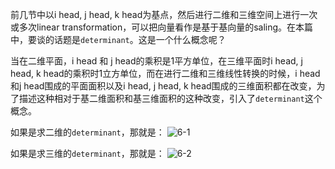 前几节中以i head, j head, k head为基点，然后进行二维和三维空间上进行一次或多次linear transformation，可以把向量看作是基于基向量的saling。在本篇中，要谈的话题是`determinant`。这是一个什么概念呢？

当在二维平面，i head 和 j  head的乘积是1平方单位，在三维平面时i head, j head, k head的乘积时1立方单位，而在进行二维和三维线性转换的时候，i head和j head围成的平面面积以及i head, j head, k head围成的三维面积都在改变，为了描述这种相对于基二维面积和基三维面积的这种改变，引入了`determinant`这个概念。

如果是求二维的`determinant`，那就是：
![6-1](https://github.com/darrenji/DailyBlog/blob/master/LinearAlgebra/61.gif)


如果是求三维的`determinant`，那就是：
![6-2](https://github.com/darrenji/DailyBlog/blob/master/LinearAlgebra/62.gif)